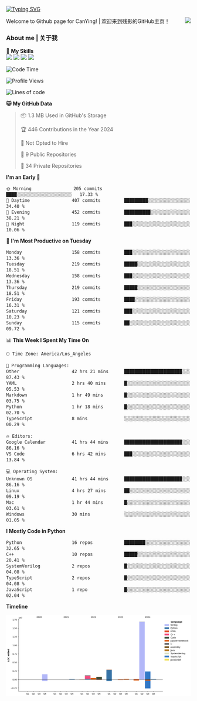 [![Typing SVG](https://readme-typing-svg.herokuapp.com?size=25&duration=3500&color=00FFFF&vCenter=true&width=250&height=40&lines=Hi+Welcome+%F0%9F%91%8B%F0%9F%8F%BB;I'm+CanYing|残影)](https://git.io/typing-svg)

<a href="#">
  <img align="right" src="https://github-readme-stats.vercel.app/api?username=CanYing0913&count_private=true&rank_icon=github&show_icons=true&bg_color=15,f2f7fd,E0EAFC&" />
</a>

Welcome to Github page for CanYing! | 欢迎来到残影的GitHub主页！

### About me | 关于我

🌟 **My Skills**  
![](https://img.shields.io/badge/-C-A8B9CC?style=flat-square&logo=C&logoColor=fff)
![](https://img.shields.io/badge/-C++-00599C?style=flat-square&logo=Cpp&logoColor=fff)
![](https://img.shields.io/badge/-Python-3776AB?style=flat-square&logo=Python&logoColor=fff)
![](https://img.shields.io/badge/-Linux-000000?style=flat-square&logo=Linux&logoColor=fff)

<!--START_SECTION:waka-->
![Code Time](http://img.shields.io/badge/Code%20Time-1%2C072%20hrs%201%20min-blue)

![Profile Views](http://img.shields.io/badge/Profile%20Views-1-blue)

![Lines of code](https://img.shields.io/badge/From%20Hello%20World%20I%27ve%20Written-26.4%20million%20lines%20of%20code-blue)

**🐱 My GitHub Data** 

> 📦 1.3 MB Used in GitHub's Storage 
 > 
> 🏆 446 Contributions in the Year 2024
 > 
> 🚫 Not Opted to Hire
 > 
> 📜 9 Public Repositories 
 > 
> 🔑 34 Private Repositories 
 > 
**I'm an Early 🐤** 

```text
🌞 Morning                205 commits         ████░░░░░░░░░░░░░░░░░░░░░   17.33 % 
🌆 Daytime                407 commits         █████████░░░░░░░░░░░░░░░░   34.40 % 
🌃 Evening                452 commits         ██████████░░░░░░░░░░░░░░░   38.21 % 
🌙 Night                  119 commits         ███░░░░░░░░░░░░░░░░░░░░░░   10.06 % 
```
📅 **I'm Most Productive on Tuesday** 

```text
Monday                   158 commits         ███░░░░░░░░░░░░░░░░░░░░░░   13.36 % 
Tuesday                  219 commits         █████░░░░░░░░░░░░░░░░░░░░   18.51 % 
Wednesday                158 commits         ███░░░░░░░░░░░░░░░░░░░░░░   13.36 % 
Thursday                 219 commits         █████░░░░░░░░░░░░░░░░░░░░   18.51 % 
Friday                   193 commits         ████░░░░░░░░░░░░░░░░░░░░░   16.31 % 
Saturday                 121 commits         ███░░░░░░░░░░░░░░░░░░░░░░   10.23 % 
Sunday                   115 commits         ██░░░░░░░░░░░░░░░░░░░░░░░   09.72 % 
```


📊 **This Week I Spent My Time On** 

```text
🕑︎ Time Zone: America/Los_Angeles

💬 Programming Languages: 
Other                    42 hrs 21 mins      ██████████████████████░░░   87.43 % 
YAML                     2 hrs 40 mins       █░░░░░░░░░░░░░░░░░░░░░░░░   05.53 % 
Markdown                 1 hr 49 mins        █░░░░░░░░░░░░░░░░░░░░░░░░   03.75 % 
Python                   1 hr 18 mins        █░░░░░░░░░░░░░░░░░░░░░░░░   02.70 % 
TypeScript               8 mins              ░░░░░░░░░░░░░░░░░░░░░░░░░   00.29 % 

🔥 Editors: 
Google Calendar          41 hrs 44 mins      ██████████████████████░░░   86.16 % 
VS Code                  6 hrs 42 mins       ███░░░░░░░░░░░░░░░░░░░░░░   13.84 % 

💻 Operating System: 
Unknown OS               41 hrs 44 mins      ██████████████████████░░░   86.16 % 
Linux                    4 hrs 27 mins       ██░░░░░░░░░░░░░░░░░░░░░░░   09.19 % 
Mac                      1 hr 44 mins        █░░░░░░░░░░░░░░░░░░░░░░░░   03.61 % 
Windows                  30 mins             ░░░░░░░░░░░░░░░░░░░░░░░░░   01.05 % 
```

**I Mostly Code in Python** 

```text
Python                   16 repos            ████████░░░░░░░░░░░░░░░░░   32.65 % 
C++                      10 repos            █████░░░░░░░░░░░░░░░░░░░░   20.41 % 
SystemVerilog            2 repos             █░░░░░░░░░░░░░░░░░░░░░░░░   04.08 % 
TypeScript               2 repos             █░░░░░░░░░░░░░░░░░░░░░░░░   04.08 % 
JavaScript               1 repo              █░░░░░░░░░░░░░░░░░░░░░░░░   02.04 % 
```



**Timeline**

![Lines of Code chart](https://raw.githubusercontent.com/CanYing0913/CanYing0913/master/assets/bar_graph.png)


<!--END_SECTION:waka-->
